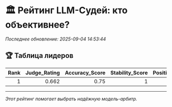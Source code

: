# 🏛️ Рейтинг LLM-Судей: кто объективнее?

*Последнее обновление: 2025-09-04 14:53:44*

## 🏆 Таблица лидеров

|   Rank |   Judge_Rating |   Accuracy_Score |   Stability_Score |   Positional_Resistance |   Verbosity_Resistance | Format_Adherence   |
|-------:|---------------:|-----------------:|------------------:|------------------------:|-----------------------:|:-------------------|
|      1 |          0.662 |             0.75 |                 1 |                       0 |                      0 | 100.0%             |


---
*Этот рейтинг помогает выбрать надёжную модель-арбитр.*